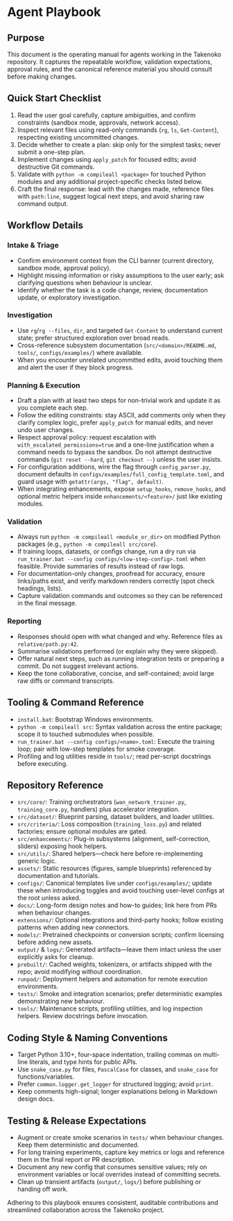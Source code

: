 # Agent Playbook

## Purpose
This document is the operating manual for agents working in the Takenoko repository. It captures the repeatable workflow, validation expectations, approval rules, and the canonical reference material you should consult before making changes.

## Quick Start Checklist
1. Read the user goal carefully, capture ambiguities, and confirm constraints (sandbox mode, approvals, network access).  
2. Inspect relevant files using read-only commands (`rg`, `ls`, `Get-Content`), respecting existing uncommitted changes.  
3. Decide whether to create a plan: skip only for the simplest tasks; never submit a one-step plan.  
4. Implement changes using `apply_patch` for focused edits; avoid destructive Git commands.  
5. Validate with `python -m compileall <package>` for touched Python modules and any additional project-specific checks listed below.  
6. Craft the final response: lead with the changes made, reference files with `path:line`, suggest logical next steps, and avoid sharing raw command output.

## Workflow Details

### Intake & Triage
- Confirm environment context from the CLI banner (current directory, sandbox mode, approval policy).  
- Highlight missing information or risky assumptions to the user early; ask clarifying questions when behaviour is unclear.  
- Identify whether the task is a code change, review, documentation update, or exploratory investigation.

### Investigation
- Use `rg`/`rg --files`, `dir`, and targeted `Get-Content` to understand current state; prefer structured exploration over broad reads.  
- Cross-reference subsystem documentation (`src/<domain>/README.md`, `tools/`, `configs/examples/`) where available.  
- When you encounter unrelated uncommitted edits, avoid touching them and alert the user if they block progress.

### Planning & Execution
- Draft a plan with at least two steps for non-trivial work and update it as you complete each step.  
- Follow the editing constraints: stay ASCII, add comments only when they clarify complex logic, prefer `apply_patch` for manual edits, and never undo user changes.  
- Respect approval policy: request escalation with `with_escalated_permissions=true` and a one-line justification when a command needs to bypass the sandbox. Do not attempt destructive commands (`git reset --hard`, `git checkout --`) unless the user insists.  
- For configuration additions, wire the flag through `config_parser.py`, document defaults in `configs/examples/full_config_template.toml`, and guard usage with `getattr(args, "flag", default)`.  
- When integrating enhancements, expose `setup_hooks`, `remove_hooks`, and optional metric helpers inside `enhancements/<feature>/` just like existing modules.

### Validation
- Always run `python -m compileall <module_or_dir>` on modified Python packages (e.g., `python -m compileall src/core`).  
- If training loops, datasets, or configs change, run a dry run via `run_trainer.bat --config configs/<low-step-config>.toml` when feasible. Provide summaries of results instead of raw logs.  
- For documentation-only changes, proofread for accuracy, ensure links/paths exist, and verify markdown renders correctly (spot check headings, lists).  
- Capture validation commands and outcomes so they can be referenced in the final message.

### Reporting
- Responses should open with what changed and why. Reference files as `relative/path.py:42`.  
- Summarise validations performed (or explain why they were skipped).  
- Offer natural next steps, such as running integration tests or preparing a commit. Do not suggest irrelevant actions.  
- Keep the tone collaborative, concise, and self-contained; avoid large raw diffs or command transcripts.

## Tooling & Command Reference
- `install.bat`: Bootstrap Windows environments.  
- `python -m compileall src`: Syntax validation across the entire package; scope it to touched submodules when possible.  
- `run_trainer.bat --config configs/<name>.toml`: Execute the training loop; pair with low-step templates for smoke coverage.  
- Profiling and log utilities reside in `tools/`; read per-script docstrings before executing.

## Repository Reference
- `src/core/`: Training orchestrators (`wan_network_trainer.py`, `training_core.py`, handlers) plus accelerator integration.  
- `src/dataset/`: Blueprint parsing, dataset builders, and loader utilities.  
- `src/criteria/`: Loss composition (`training_loss.py`) and related factories; ensure optional modules are gated.  
- `src/enhancements/`: Plug-in subsystems (alignment, self-correction, sliders) exposing hook helpers.  
- `src/utils/`: Shared helpers—check here before re-implementing generic logic.  
- `assets/`: Static resources (figures, sample blueprints) referenced by documentation and tutorials.  
- `configs/`: Canonical templates live under `configs/examples/`; update these when introducing toggles and avoid touching user-level configs at the root unless asked.  
- `docs/`: Long-form design notes and how-to guides; link here from PRs when behaviour changes.  
- `extensions/`: Optional integrations and third-party hooks; follow existing patterns when adding new connectors.  
- `models/`: Pretrained checkpoints or conversion scripts; confirm licensing before adding new assets.  
- `output/` & `logs/`: Generated artifacts—leave them intact unless the user explicitly asks for cleanup.  
- `prebuilt/`: Cached weights, tokenizers, or artifacts shipped with the repo; avoid modifying without coordination.  
- `runpod/`: Deployment helpers and automation for remote execution environments.  
- `tests/`: Smoke and integration scenarios; prefer deterministic examples demonstrating new behaviour.  
- `tools/`: Maintenance scripts, profiling utilities, and log inspection helpers. Review docstrings before invocation.

## Coding Style & Naming Conventions
- Target Python 3.10+, four-space indentation, trailing commas on multi-line literals, and type hints for public APIs.  
- Use `snake_case.py` for files, `PascalCase` for classes, and `snake_case` for functions/variables.  
- Prefer `common.logger.get_logger` for structured logging; avoid `print`.  
- Keep comments high-signal; longer explanations belong in Markdown design docs.

## Testing & Release Expectations
- Augment or create smoke scenarios in `tests/` when behaviour changes. Keep them deterministic and documented.  
- For long training experiments, capture key metrics or logs and reference them in the final report or PR description.  
- Document any new config that consumes sensitive values; rely on environment variables or local overrides instead of committing secrets.  
- Clean up transient artifacts (`output/`, `logs/`) before publishing or handing off work.

Adhering to this playbook ensures consistent, auditable contributions and streamlined collaboration across the Takenoko project.
